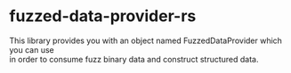# fuzzed-data-provider-rs

This library provides you with an object named FuzzedDataProvider which you can use\
in order to consume fuzz binary data and construct structured data.
